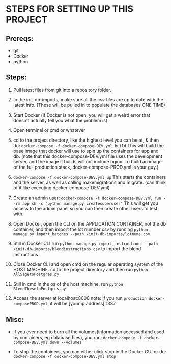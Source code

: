 # STEPS FOR SETTING UP THIS PROJECT 

## Prereqs:
 - git
 - Docker
 - python

## Steps:
1. Pull latest files from git into a repository folder.

2. In the init-db-imports, make sure all the csv files are up to date with the latest info. (These will be pulled in to populate the databases ONE TIME)

3. Start Docker (if Docker is not open, you will get a weird error that doesn't actually tell you what the problem is)

4. Open terminal or cmd or whatever

5. cd to the project directory, like the highest level you can be at, & then do: `docker-compose -f docker-compose-DEV.yml build`
    This will build the base image that docker will use to spin up the containers for app and db. (note that this docker-compose-DEV.yml file 
    uses the development server, and the image it builds will not include nginx. To build an image of the full production stack, docker-compose-PROD.yml 
    is your guy.) 

6. `docker-compose -f docker-compose-DEV.yml up`
    This starts the containers and the server, as well as calling makemigrations and migrate. (can think of it like executing docker-compose-DEV.yml)

7. Create an admin user: `docker-compose -f docker-compose-DEV.yml run --rm app sh -c "python manage.py createsuperuser"`
    This will get you access to the admin panel so you can then create other users to test with.

8. Open Docker, open the CLI on the APPLICATION CONTAINER, not the db container, and then import the lot number csv by running `python manage.py import_batches --path /init-db-imports/lotnums.csv`

9. Still in Docker CLI run `python manage.py import_instructions --path /init-db-imports/blendinstructions.csv` to import the blend instructions

10. Close Docker CLI and open cmd on the regular operating system of the HOST MACHINE. cd to the project directory and then run `python AllSagetoPostgres.py`

11. Still in cmd in the os of the host machine, run `python BlendThesetoPostgres.py`

12. Access the server at localhost:8000
    note: if you run `production docker-composePROD.yml`, it will be [your ip address]:1337


## Misc: 
 - If you ever need to burn all the volumes(information accessed and used by containers, eg database files), you run: `docker-compose -f docker-compose-DEV.yml down --volumes`

 - To stop the containers, you can either click stop in the Docker GUI or do: `docker-compose -f docker-compose-DEV.yml stop`

